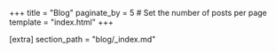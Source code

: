 +++
title = "Blog"
paginate_by = 5 # Set the number of posts per page
template = "index.html"
+++

[extra]
section_path = "blog/_index.md"
